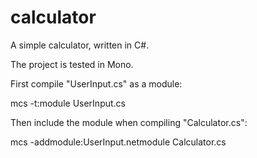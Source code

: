 # calculator
A simple calculator, written in C#.

The project is tested in Mono.


First compile "UserInput.cs" as a module:

mcs -t:module UserInput.cs


Then include the module when compiling "Calculator.cs":

mcs -addmodule:UserInput.netmodule Calculator.cs

